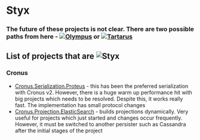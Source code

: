 # Styx

### The future of these projects is not clear. There are two possible paths from here - [![Olympus](https://img.shields.io/badge/Status-olympus-green.svg)](Olympus.md) or [![Tartarus](https://img.shields.io/badge/Status-tartarus-red.svg)](Tartarus.md) 

## List of projects that are ![Styx](https://img.shields.io/badge/Status-styx-orange.svg)

### Cronus 
- [Cronus.Serialization.Proteus](https://github.com/Elders/Cronus.Serialization.Proteus) - this has been the preferred serialization with Cronus v2. However, there is a huge warm up performance hit with big projects which needs to be resolved. Despite this, it works really fast. The implementation has small protocol changes
- [Cronus.Projection.ElasticSearch](https://github.com/Elders/Cronus.Projection.ElasticSearch) - builds projections dynamically. Very useful for projects which just started and changes occur frequently. However, it must be switched to another persister such as Cassandra after the initial stages of the project